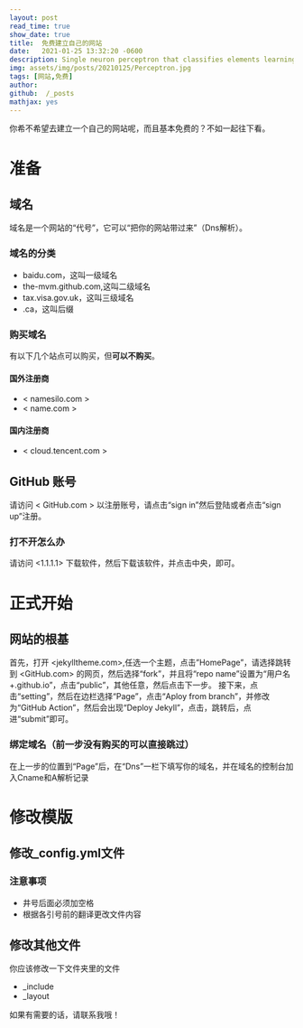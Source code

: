 ```yaml
---
layout: post
read_time: true
show_date: true
title:  免费建立自己的网站
date:   2021-01-25 13:32:20 -0600
description: Single neuron perceptron that classifies elements learning quite quickly.
img: assets/img/posts/20210125/Perceptron.jpg 
tags: [网站,免费]
author: 
github:  /_posts
mathjax: yes
---
```

你希不希望去建立一个自己的网站呢，而且基本免费的？不如一起往下看。
# 准备
## 域名
域名是一个网站的“代号”，它可以“把你的网站带过来”（Dns解析）。
### 域名的分类
- baidu.com，这叫一级域名
- the-mvm.github.com,这叫二级域名
- tax.visa.gov.uk，这叫三级域名
- .ca，这叫后缀
### 购买域名
有以下几个站点可以购买，但**可以不购买**。
#### 国外注册商
- < namesilo.com > 
- < name.com >
#### 国内注册商
- < cloud.tencent.com >

## GitHub 账号
请访问 < GitHub.com > 以注册账号，请点击“sign in”然后登陆或者点击“sign up”注册。
### 打不开怎么办
请访问 <1.1.1.1> 下载软件，然后下载该软件，并点击中央，即可。

# 正式开始
## 网站的根基
首先，打开 <jekylltheme.com>,任选一个主题，点击”HomePage”，请选择跳转到 <GitHub.com> 的网页，然后选择“fork”，并且将“repo name”设置为“用户名+.github.io”，点击“public”，其他任意，然后点击下一步。
接下来，点击“setting”，然后在边栏选择“Page”，点击“Aploy from branch”，并修改为“GitHub Action”，然后会出现“Deploy Jekyll”，点击，跳转后，点进“submit”即可。
### 绑定域名（前一步没有购买的可以直接跳过）
在上一步的位置到“Page”后，在“Dns”一栏下填写你的域名，并在域名的控制台加入Cname和A解析记录

# 修改模版
## 修改_config.yml文件
### 注意事项
* 井号后面必须加空格
* 根据各引号前的翻译更改文件内容
## 修改其他文件
你应该修改一下文件夹里的文件
- _include
- _layout

如果有需要的话，请联系我哦！

